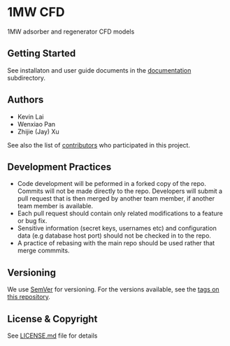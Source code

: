 # 1MW CFD
1MW adsorber and regenerator CFD models

## Getting Started

See installaton and user guide documents in the [documentation](./docs) subdirectory.

## Authors

* Kevin Lai
* Wenxiao Pan
* Zhijie (Jay) Xu

See also the list of [contributors](ccontributors) who participated in this project.

## Development Practices

* Code development will be peformed in a forked copy of the repo. Commits will not be 
  made directly to the repo. Developers will submit a pull request that is then merged
  by another team member, if another team member is available.
* Each pull request should contain only related modifications to a feature or bug fix.  
* Sensitive information (secret keys, usernames etc) and configuration data 
  (e.g database host port) should not be checked in to the repo.
* A practice of rebasing with the main repo should be used rather that merge commmits.

## Versioning

We use [SemVer](http://semver.org/) for versioning. For the versions available, 
see the [tags on this repository](https://github.com/1mw_cfd/tags). 

## License & Copyright

See [LICENSE.md](LICENSE.md) file for details
